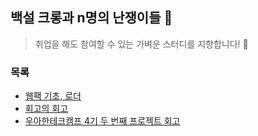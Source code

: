 ## 백설 크롱과 n명의 난쟁이들 🍎

> 취업을 해도 참여할 수 있는 가벼운 스터디를 지향합니다! 🎵

### 목록

- [웹팩 기초, 로더](https://kowoohyuk.tistory.com/139)
- [회고의 회고](https://kowoohyuk.tistory.com/140)
- [우아한테크캠프 4기 두 번째 프로젝트 회고](https://kowoohyuk.tistory.com/141)
